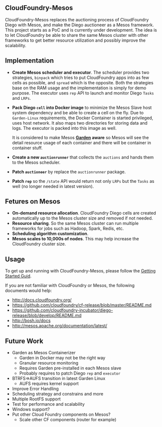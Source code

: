 ## CloudFoundry-Mesos

CloudFoundry-Mesos replaces the auctioning process of CloudFoundry Diego with Mesos, and make the Diego auctioneer as a Mesos framework. This project starts as a PoC and is currently under development. The idea is to let CloudFoundry be able to share the same Mesos cluster with other frameworks to get better resource utilization and possibly improve the scalability.

## Implementation

* __Create Mesos scheduler and executor__. The scheduler provides two strategies, `binpack` which tries to put CloudFoundry apps into as few cells as possible, and `spread` which is the opposite. Both the strategies base on the RAM usage and the implementation is simply for demo purpose. The executor uses `rep` API to launch and monitor Diego `Tasks` and `LRPs`.
* __Pack Diego `cell` into Docker image__ to minimize the Mesos Slave host system dependency and be able to create a cell on the fly. Due to `Garden-Linux` requirements, the Docker Container is started privileged, uses host network. It also maps two directories for storing data and logs. The executor is packed into this image as well.

    It is considered to make Mesos __[Garden](https://github.com/cloudfoundry-incubator/garden) aware__ so Mesos will see the detail resource usage of each container and there will be container in container stuff.

* __Create a new `auctionrunner`__ that collects the `auctions` and hands them to the Mesos scheduler.
* __Patch `auctioneer`__ by replace the `auctionrunner` package.
* __Patch `rep`__ so the `/state` API would return not only `LRPs` but the `Tasks` as well (no longer needed in latest version).


## Fetures on Mesos

* __On-demand resource allocation__. CloudFoundry Diego cells are created automatically up to the Mesos cluster size and removed if not needed.
* __Resource sharing__. So the same Mesos cluster can run multiple frameworks for jobs such as Hadoop, Spark, Redis, etc.
* __Scheduling algorithm customization__.
* __Mesos scales to 10,000s of nodes__. This may help increase the CloudFoundry cluster size.


## Usage

To get up and running with CloudFoundry-Mesos, please follow the [Getting Started Guid](./docs/getting-started.md).

If you are not familiar with CloudFoundry or Mesos, the following documents would help:
* http://docs.cloudfoundry.org/
* https://github.com/cloudfoundry/cf-release/blob/master/README.md
* https://github.com/cloudfoundry-incubator/diego-release/blob/develop/README.md
* http://bosh.io/docs
* http://mesos.apache.org/documentation/latest/


## Future Work

* Garden as Mesos Containerizer
    * Garden in Docker may not be the right way
    * Granular resource monitoring
    * Requires Garden pre-installed in each Mesos slave
    * Probably requires to patch Diego `rep` and `executor`
* BTRFS=>AUFS transition in latest Garden Linux
    * AUFS requires kernel support
* Improve Error Handling
* Scheduling strategy and constrains and more
* Multiple RootFS support
* Test for performance and scalability
* Windows support?
* Put other Cloud Foundry components on Mesos?
    * Scale other CF components (router for example)

